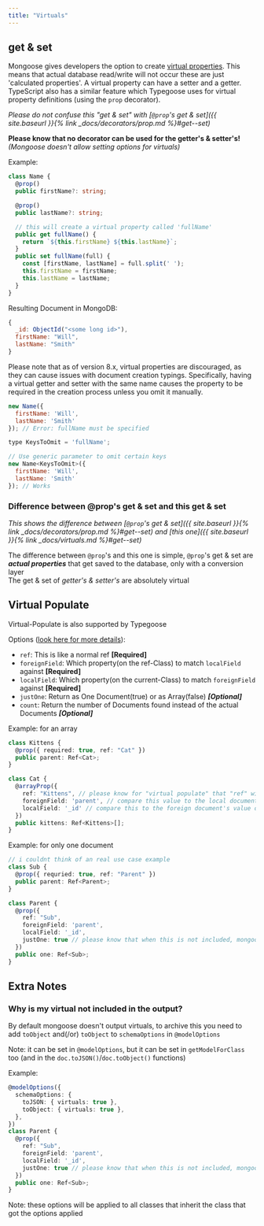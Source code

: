 ```yaml
---
title: "Virtuals"
---
```


## get & set

Mongoose gives developers the option to create [virtual properties](http://mongoosejs.com/docs/api.html#schema_Schema-virtual). This means that actual database read/write will not occur these are just 'calculated properties'. A virtual property can have a setter and a getter. TypeScript also has a similar feature which Typegoose uses for virtual property definitions (using the `prop` decorator).

*Please do not confuse this "get & set" with [`@prop`'s get & set]({{ site.baseurl }}{% link _docs/decorators/prop.md %}#get--set)*

**Please know that no decorator can be used for the getter's & setter's!** *(Mongoose doesn't allow setting options for virtuals)*

Example:

```ts
class Name {
  @prop()
  public firstName?: string;

  @prop()
  public lastName?: string;

  // this will create a virtual property called 'fullName'
  public get fullName() {
    return `${this.firstName} ${this.lastName}`;
  }
  public set fullName(full) {
    const [firstName, lastName] = full.split(' ');
    this.firstName = firstName;
    this.lastName = lastName;
  }
}
```

Resulting Document in MongoDB:

```js
{
  _id: ObjectId("<some long id>"),
  firstName: "Will",
  lastName: "Smith"
}
```

Please note that as of version 8.x, virtual properties are discouraged, as they can cause issues with document creation typings. Specifically, having a virtual getter and setter with the same name causes the property to be required in the creation process unless you omit it manually.

```js
new Name({
  firstName: 'Will',
  lastName: 'Smith'
}); // Error: fullName must be specified

type KeysToOmit = 'fullName';

// Use generic parameter to omit certain keys
new Name<KeysToOmit>({
  firstName: 'Will',
  lastName: 'Smith'
}); // Works
```


### Difference between @prop's get & set and this get & set

*This shows the difference between [`@prop`'s get & set]({{ site.baseurl }}{% link _docs/decorators/prop.md %}#get--set) and [this one]({{ site.baseurl }}{% link _docs/virtuals.md %}#get--set)*

The difference between `@prop`'s and this one is simple, `@prop`'s get & set are ***actual properties*** that get saved to the database, only with a conversion layer  
The get & set of *getter's & setter's* are absolutely virtual  

## Virtual Populate

Virtual-Populate is also supported by Typegoose

Options ([look here for more details](https://mongoosejs.com/docs/api/schema.html#schema_Schema-virtual)):
  - `ref`: This is like a normal ref **[Required]**
  - `foreignField`: Which property(on the ref-Class) to match `localField` against **[Required]**
  - `localField`: Which property(on the current-Class) to match `foreignField` against **[Required]**
  - `justOne`: Return as One Document(true) or as Array(false) ***[Optional]***
  - `count`: Return the number of Documents found instead of the actual Documents ***[Optional]***

Example: for an array

```ts
class Kittens {
  @prop({ required: true, ref: "Cat" })
  public parent: Ref<Cat>;
}

class Cat {
  @arrayProp({
    ref: "Kittens", // please know for "virtual populate" that "ref" will **not** work here
    foreignField: 'parent', // compare this value to the local document populate is called on
    localField: '_id' // compare this to the foreign document's value defined in "foreignField"
  })
  public kittens: Ref<Kittens>[];
}
```

Example: for only one document

```ts
// i couldnt think of an real use case example
class Sub {
  @prop({ requried: true, ref: "Parent" })
  public parent: Ref<Parent>;
}

class Parent {
  @prop({
    ref: "Sub",
    foreignField: 'parent',
    localField: '_id',
    justOne: true // please know that when this is not included, mongoose will return an array
  })
  public one: Ref<Sub>;
}
```

## Extra Notes

### Why is my virtual not included in the output?

By default mongoose doesn't output virtuals, to archive this you need to add `toObject` and(/or) `toObject` to `schemaOptions` in `@modelOptions`

Note: it can be set in `@modelOptions`, but it can be set in `getModelForClass` too (and in the `doc.toJSON()`/`doc.toObject()` functions)

Example:

```ts
@modelOptions({
  schemaOptions: {
    toJSON: { virtuals: true },
    toObject: { virtuals: true },
  },
})
class Parent {
  @prop({
    ref: "Sub",
    foreignField: 'parent',
    localField: '_id',
    justOne: true // please know that when this is not included, mongoose will return an array
  })
  public one: Ref<Sub>;
}
```

Note: these options will be applied to all classes that inherit the class that got the options applied
